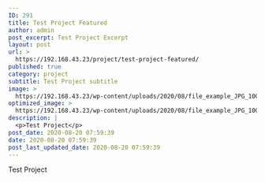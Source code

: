 ```yaml
---
ID: 291
title: Test Project Featured
author: admin
post_excerpt: Test Project Excerpt
layout: post
url: >
  https://192.168.43.23/project/test-project-featured/
published: true
category: project
subtitle: Test Project subtitle
image: >
  https://192.168.43.23/wp-content/uploads/2020/08/file_example_JPG_100kB.jpg
optimized_image: >
  https://192.168.43.23/wp-content/uploads/2020/08/file_example_JPG_100kB-150x150.jpg
description: |
  <p>Test Project</p>
post_date: 2020-08-20 07:59:39
date: 2020-08-20 07:59:39
post_last_updated_date: 2020-08-20 07:59:39
---
```

Test Project